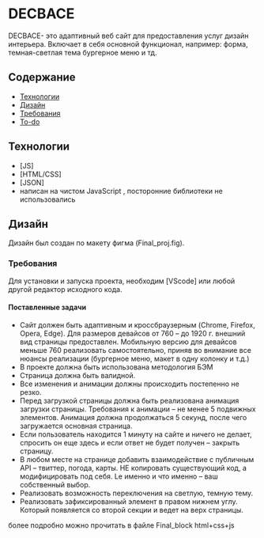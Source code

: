 # DECBACE

DECBACE- это адаптивный веб сайт для предоставления услуг дизайн интерьера. Включает в себя основной функционал, например: форма, темная-светлая тема бургерное меню и тд.

## Содержание
- [Технологии](#технологии)
- [Дизайн](#дизайн)
- [Требования](#требования)
- [To-do](#to-do)


## Технологии
- [JS]
- [HTML/CSS]
- [JSON]
- написан на чистом JavaScript , посторонние библиотеки не использовались 

## Дизайн
 Дизайн был создан по макету фигма  (Final_proj.fig).

### Требования
Для установки и запуска проекта, необходим [VScode] или любой другой редактор исходного кода.

#### Поставленные задачи

- Сайт должен быть адаптивным и кроссбраузерным (Chrome, Firefox, 
Opera, Edge). Для размеров девайсов от 760 – до 1920 г. внешний вид
страницы предоставлен. Мобильную версию для девайсов меньше 760 
реализовать самостоятельно, приняв во внимание все нюансы
реализации (бургерное меню, макет в одну колонку и т.д.)
- В проекте должна быть использована методология БЭМ
- Страница должна быть валидной.
- Все изменения и анимации должны происходить постепенно не резко.
- Перед загрузкой страницы должна быть реализована анимация загрузки
страницы. Требования к анимации – не менее 5 подвижных элементов. 
Анимация должна продолжаться 5 секунд, после чего загружается
основная страница.
- Если пользователь находится 1 минуту на сайте и ничего не делает, 
спросить он еще здесь и если ответ не будет получен – закрыть страницу.
- В любом месте на странице добавить взаимодействие с публичным API 
– твиттер, погода, карты. НЕ копировать существующий код, а
модифицировать под себя. Lе именно и что именно – ваш собственный
выбор.
- Реализовать возможность переключения на светлую, темную тему.
- Реализовать зафиксированный элемент в правом нижнем углу. Который
появляется со второй секции и ведет на верх страницы.

более подробно можно прочитать в файле Final_block html+css+js
